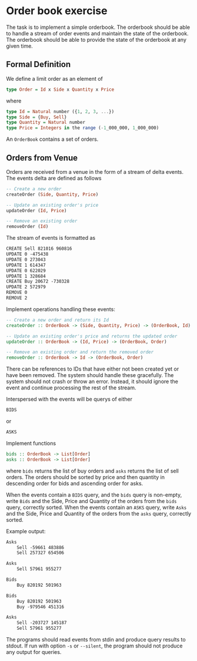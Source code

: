 # Order book exercise

The task is to implement a simple orderbook. The orderbook should be able to handle a stream of order events and maintain the state of the orderbook. The orderbook should be able to provide the state of the orderbook at any given time.

## Formal Definition

We define a limit order as an element of

```haskell
type Order = Id x Side x Quantity x Price
```

where

```haskell
type Id = Natural number ({1, 2, 3, ...})
type Side = {Buy, Sell}
type Quantity = Natural number
type Price = Integers in the range (-1_000_000, 1_000_000)
```

An `OrderBook` contains a set of orders.

## Orders from Venue

Orders are received from a venue in the form of a stream of delta events.
The events delta are defined as follows

```haskell
-- Create a new order
createOrder (Side, Quantity, Price)

-- Update an existing order's price
updateOrder (Id, Price)

-- Remove an existing order
removeOrder (Id)
```

The stream of events is formatted as

```txt
CREATE Sell 821016 960816
UPDATE 0 -475438
UPDATE 0 273043
UPDATE 1 614347
UPDATE 0 622029
UPDATE 1 328684
CREATE Buy 20672 -730328
UPDATE 2 572979
REMOVE 0
REMOVE 2
```

Implement operations handling these events:

```haskell
-- Create a new order and return its Id
createOrder :: OrderBook -> (Side, Quantity, Price) -> (OrderBook, Id)

-- Update an existing order's price and returns the updated order
updateOrder :: OrderBook -> (Id, Price) -> (OrderBook, Order)

-- Remove an existing order and return the removed order
removeOrder :: OrderBook -> Id -> (OrderBook, Order)
```

There can be references to IDs that have either not been created yet or have been removed. The system should handle these gracefully. The system should not crash or throw an error. Instead, it should ignore the event and continue processing the rest of the stream.

Interspersed with the events will be querys of either

```txt
BIDS
```

or

```txt
ASKS
```

Implement functions

```haskell
bids :: OrderBook -> List[Order]
asks :: OrderBook -> List[Order]
```

where `bids` returns the list of buy orders and `asks` returns the list of sell orders. The orders should be sorted by price and then quantity in descending order for bids and ascending order for asks.

When the events contain a `BIDS` query, and the `bids` query is non-empty, write `Bids` and the Side, Price and Quantity of the orders from the `bids` query, correctly sorted. When the events contain an `ASKS` query, write `Asks` and the Side, Price and Quantity of the orders from the `asks` query, correctly sorted.

Example output:

```txt
Asks
	Sell -59661 483886
	Sell 257327 654506

Asks
	Sell 57961 955277

Bids
	Buy 820192 501963

Bids
	Buy 820192 501963
	Buy -979546 451316

Asks
	Sell -203727 145187
	Sell 57961 955277
```

The programs should read events from stdin and produce query results to stdout. If run with option `-s` or `--silent`, the program should not produce any output for queries.

